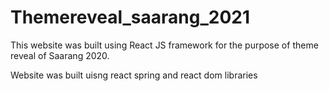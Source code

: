 # Themereveal_saarang_2021

This website was built using React JS framework for the purpose of theme reveal of Saarang 2020.

Website was built uisng react spring and react dom libraries
